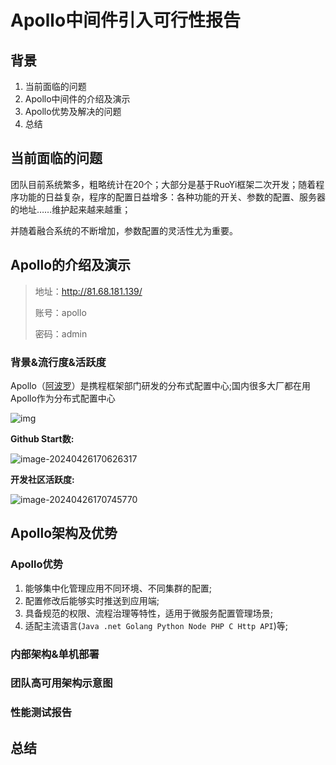 # Apollo中间件引入可行性报告

## 背景

1. 当前面临的问题
2. Apollo中间件的介绍及演示
3. Apollo优势及解决的问题
4. 总结



## 当前面临的问题

团队目前系统繁多，粗略统计在20个；大部分是基于RuoYi框架二次开发；随着程序功能的日益复杂，程序的配置日益增多：各种功能的开关、参数的配置、服务器的地址……维护起来越来越重；

并随着融合系统的不断增加，参数配置的灵活性尤为重要。

## Apollo的介绍及演示

> 地址：http://81.68.181.139/
>
> 账号：apollo
>
> 密码：admin

### 背景&流行度&活跃度

Apollo（[阿波罗](https://so.csdn.net/so/search?q=阿波罗&spm=1001.2101.3001.7020)）是携程框架部门研发的分布式配置中心;国内很多大厂都在用Apollo作为分布式配置中心

![img](https://img-blog.csdnimg.cn/022358035f4a46d0962d375212edf5e4.png)

**Github Start数:**

![image-20240426170626317](D:\xbhogfiles\img\image-20240426170626317.png)

**开发社区活跃度:**

![image-20240426170745770](D:\xbhogfiles\img\image-20240426170745770.png)

## Apollo架构及优势

### Apollo优势

1. 能够集中化管理应用不同环境、不同集群的配置;
2. 配置修改后能够实时推送到应用端;
3. 具备规范的权限、流程治理等特性，适用于微服务配置管理场景;
4. 适配主流语言(`Java .net Golang Python Node PHP C Http API`)等;

### 内部架构&单机部署

### 团队高可用架构示意图

### 性能测试报告





## 总结